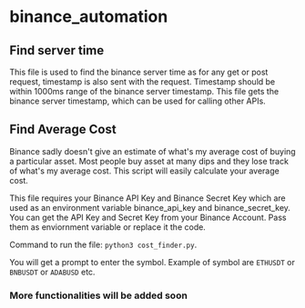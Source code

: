 # binance_automation

## Find server time

This file is used to find the binance server time as for any get or post request, timestamp is also sent with the request.
Timestamp should be within 1000ms range of the binance server timestamp.
This file gets the binance server timestamp, which can be used for calling other APIs.

## Find Average Cost

Binance sadly doesn't give an estimate of what's my average cost of buying a particular asset. Most people buy asset at many dips and they lose track of what's my average cost.
This script will easily calculate your average cost.

This file requires your Binance API Key and Binance Secret Key which are used as an environment variable binance_api_key and binance_secret_key.
You can get the API Key and Secret Key from your Binance Account. Pass them as enviornment variable or replace it the code.

Command to run the file: `python3 cost_finder.py`.

You will get a prompt to enter the symbol. Example of symbol are `ETHUSDT` or `BNBUSDT` or `ADABUSD` etc.

### More functionalities will be added soon
